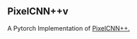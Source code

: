 ## PixelCNN++v 

A Pytorch Implementation of [PixelCNN++.](https://github.com/pclucas14/pixel-cnn-pp)
